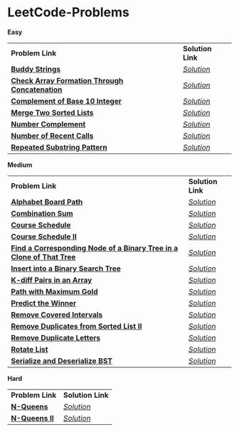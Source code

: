 # LeetCode-Problems

<b>Easy</b>
<table>
  <tr>
    <td><b>Problem Link</b></td>
    <td><b>Solution Link</b></td>
  </tr>
  <tr>
    <td><b><a href="https://leetcode.com/problems/buddy-strings/">Buddy Strings</a></b></td>
    <td><i><a href="https://github.com/ir2010/LeetCode-Problems/blob/main/Easy/Buddy%20Strings.cpp">Solution</a></i></td>
  </tr>
  <tr>
    <td><b><a href="https://leetcode.com/problems/check-array-formation-through-concatenation/">Check Array Formation Through Concatenation</a></b></td>
    <td><i><a href="https://github.com/ir2010/LeetCode-Problems/blob/main/Easy/Check Array Formation Through Concatenation.cpp">Solution</a></i></td>
  </tr>
  <tr>
    <td><b><a href="https://leetcode.com/problems/complement-of-base-10-integer/">Complement of Base 10 Integer</a></b></td>
    <td><i><a href=https://github.com/ir2010/LeetCode-Problems/blob/main/Easy/Complement%20of%20Base%2010%20Integer.cpp>Solution</a></i></td>
  </tr>
  <tr>
    <td><b><a href="https://leetcode.com/problems/merge-two-sorted-lists/">Merge Two Sorted Lists</a></b></td>
    <td><i><a href="https://github.com/ir2010/LeetCode-Problems/blob/main/Easy/Merge%20Two%20Sorted%20Lists.cpp">Solution</a></i></td>
  </tr>
  <tr>
    <td><b><a href="https://leetcode.com/problems/number-complement/">Number Complement</a></b></td>
    <td><i><a href=https://github.com/ir2010/LeetCode-Problems/blob/main/Easy/Number%20Complement.cpp>Solution</a></i></td>
  </tr>
  <tr>
    <td><b><a href="https://leetcode.com/problems/number-of-recent-calls/">Number of Recent Calls</a></b></td>
    <td><i><a href="https://github.com/ir2010/LeetCode-Problems/blob/main/Easy/Number of Recent Calls.cpp">Solution</a></i></td>
  </tr>
  <tr>
    <td><b><a href="https://leetcode.com/problems/repeated-substring-pattern/">Repeated Substring Pattern</a></b></td>
    <td><i><a href="https://github.com/ir2010/LeetCode-Problems/blob/main/Easy/Repeated%20Substring%20Pattern.cpp">Solution</a></i></td>
  </tr>
  
</table>


<b>Medium</b>
<table>
  <tr>
    <td><b>Problem Link</b></td>
    <td><b>Solution Link</b></td>
  </tr>
  <tr>
    <td><b><a href="https://leetcode.com/problems/alphabet-board-path/">Alphabet Board Path</a></b></td>
    <td><i><a href="https://github.com/ir2010/LeetCode-Problems/blob/main/Medium/Alphabet%20Board%20Path.cpp">Solution</a></i></td>
  </tr>
  <tr>
    <td><b><a href="https://leetcode.com/problems/combination-sum/">Combination Sum</a></b></td>
    <td><i><a href="https://github.com/ir2010/LeetCode-Problems/blob/main/Medium/Combination%20Sum.cpp">Solution</a></i></td>
  </tr>
  <tr>
    <td><b><a href="https://leetcode.com/problems/course-schedule/">Course Schedule</a></b></td>
    <td><i><a href="https://github.com/ir2010/LeetCode-Problems/blob/main/Medium/Course Schedule.cpp">Solution</a></i></td>
  </tr>
  <tr>
    <td><b><a href="https://leetcode.com/problems/course-schedule-ii/">Course Schedule II</a></b></td>
    <td><i><a href="https://github.com/ir2010/LeetCode-Problems/blob/main/Medium/Course Schedule II.cpp">Solution</a></i></td>
  </tr>
  <tr>
    <td><b><a href="https://leetcode.com/problems/find-a-corresponding-node-of-a-binary-tree-in-a-clone-of-that-tree/">Find a Corresponding Node of a Binary Tree in a Clone of That Tree</a></b></td>
    <td><i><a href="https://github.com/ir2010/LeetCode-Problems/blob/main/Medium/Find a Corresponding Node of a Binary Tree in a Clone of That Tree.cpp">Solution</a></i></td>
  </tr>
  <tr>
    <td><b><a href="https://leetcode.com/problems/insert-into-a-binary-search-tree/">Insert into a Binary Search Tree</a></b></td>
    <td><i><a href="https://github.com/ir2010/LeetCode-Problems/blob/main/Medium/Insert into a Binary Search Tree.cpp">Solution</a></i></td>
  </tr>
  <tr>
    <td><b><a href="https://leetcode.com/problems/k-diff-pairs-in-an-array/">K-diff Pairs in an Array</a></b></td>
    <td><i><a href="https://github.com/ir2010/LeetCode-Problems/blob/main/Medium/K-diff Pairs in an Array.cpp">Solution</a></i></td>
  </tr>
  <tr>
    <td><b><a href="https://leetcode.com/problems/path-with-maximum-gold/">Path with Maximum Gold</a></b></td>
    <td><i><a href="https://github.com/ir2010/LeetCode-Problems/blob/main/Medium/Path with Maximum Gold.cpp">Solution</a></i></td>
  </tr>
  <tr>
    <td><b><a href="https://leetcode.com/problems/predict-the-winner/">Predict the Winner</a></b></td>
    <td><i><a href="https://github.com/ir2010/LeetCode-Problems/blob/main/Medium/Predict the Winner.cpp">Solution</a></i></td>
  </tr>
  <tr>
    <td><b><a href="https://leetcode.com/problems/remove-covered-intervals/">Remove Covered Intervals</a></b></td>
    <td><i><a href="https://github.com/ir2010/LeetCode-Problems/blob/main/Medium/Remove Covered Intervals.cpp">Solution</a></i></td>
  </tr>
  <tr>
    <td><b><a href="https://leetcode.com/problems/remove-duplicates-from-sorted-list-ii/">Remove Duplicates from Sorted List II</a></b></td>
    <td><i><a href="https://github.com/ir2010/LeetCode-Problems/blob/main/Medium/Remove Duplicates from Sorted List II.cpp">Solution</a></i></td>
  </tr>
  <tr>
    <td><b><a href="https://leetcode.com/problems/remove-duplicate-letters/">Remove Duplicate Letters</a></b></td>
    <td><i><a href="https://github.com/ir2010/LeetCode-Problems/blob/main/Medium/Remove Duplicate Letters.cpp">Solution</a></i></td>
  </tr>
  <tr>
    <td><b><a href="https://leetcode.com/problems/rotate-list/">Rotate List</a></b></td>
    <td><i><a href="https://github.com/ir2010/LeetCode-Problems/blob/main/Medium/Rotate List.cpp">Solution</a></i></td>
  </tr>
  <tr>
    <td><b><a href="https://leetcode.com/problems/serialize-and-deserialize-bst/">Serialize and Deserialize BST</a></b></td>
    <td><i><a href="https://github.com/ir2010/LeetCode-Problems/blob/main/Medium/Serialize and Deserialize BST.cpp">Solution</a></i></td>
  </tr>
</table>

<b>Hard</b>
<table>
  <tr>
    <td><b>Problem Link</b></td>
    <td><b>Solution Link</b></td>
  </tr>
  <tr>
    <td><b><a href="https://leetcode.com/problems/n-queens/">N-Queens</a></b></td>
    <td><i><a href="https://github.com/ir2010/LeetCode-Problems/blob/main/Hard/N-Queens.cpp">Solution</a></i></td>
  </tr>
  <tr>
    <td><b><a href="https://leetcode.com/problems/n-queens-ii/">N-Queens II</a></b></td>
    <td><i><a href="https://github.com/ir2010/LeetCode-Problems/blob/main/Hard/N-Queens II.cpp">Solution</a></i></td>
  </tr>
</table>